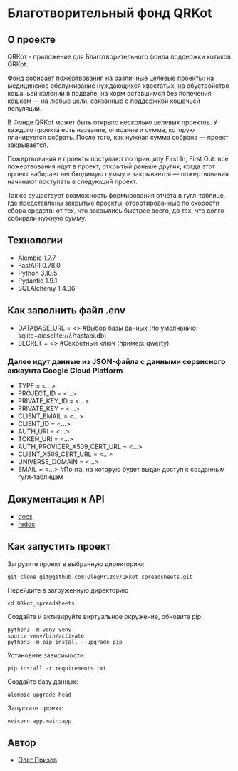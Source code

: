 # Благотворительный фонд QRKot

## О проекте

QRКот - приложение для Благотворительного фонда поддержки котиков QRKot.

Фонд собирает пожертвования на различные целевые проекты: на медицинское обслуживание нуждающихся хвостатых, на обустройство кошачьей колонии в подвале, на корм оставшимся без попечения кошкам — на любые цели, связанные с поддержкой кошачьей популяции.

В Фонде QRKot может быть открыто несколько целевых проектов. У каждого проекта есть название, описание и сумма, которую планируется собрать. После того, как нужная сумма собрана — проект закрывается.

Пожертвования в проекты поступают по принципу First In, First Out: все пожертвования идут в проект, открытый раньше других; когда этот проект набирает необходимую сумму и закрывается — пожертвования начинают поступать в следующий проект.

Также существует возможность формирования отчёта в гугл-таблице, где представлены закрытые проекты, отсортированные по скорости сбора средств: от тех, что закрылись быстрее всего, до тех, что долго собирали нужную сумму.

## Технологии
- Alembic 1.7.7
- FastAPI 0.78.0
- Python 3.10.5
- Pydantic 1.9.1
- SQLAlchemy 1.4.36

## Как заполнить файл .env
- DATABASE_URL = <> #Выбор базы данных (по умолчанию: sqlite+aiosqlite:///./fastapi.db)
- SECRET = <> #Секретный ключ (пример: qwerty)
### Далее идут данные из JSON-файла с данными сервисного аккаунта Google Cloud Platform
- TYPE = <...>
- PROJECT_ID = <...>
- PRIVATE_KEY_ID = <...>
- PRIVATE_KEY = <...>
- CLIENT_EMAIL = <...>
- CLIENT_ID = <...>
- AUTH_URI = <...>
- TOKEN_URI = <...>
- AUTH_PROVIDER_X509_CERT_URL = <...>
- CLIENT_X509_CERT_URL = <...>
- UNIVERSE_DOMAIN = <...>
- EMAIL = <...> #Почта, на которую будет выдан доступ к созданным гугл-таблицам

## Документация к API
- [docs](http://127.0.0.1:8000/docs)
- [redoc](http://127.0.0.1:8000/redoc)

## Как запустить проект
Загрузите проект в выбранную директорию:
```
git clone git@github.com:OlegPrizov/QRkot_spreadsheets.git
```

Перейдите в загруженную директорию
```
cd QRkot_spreadsheets
```

Создайте и активируйте виртуальное окружение, обновите pip:
```
python3 -m venv venv
source venv/bin/activate
python3 -m pip install --upgrade pip
```

Установите зависимости:
```
pip install -r requirements.txt
```

Создайте базу данных:
```
alembic upgrade head
```

Запустите проект:
```
uvicorn app.main:app
```
## Автор
- [Олег Призов](https://github.com/OlegPrizov)